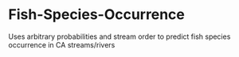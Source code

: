 # Fish-Species-Occurrence
Uses arbitrary probabilities and stream order to predict fish species occurrence in CA streams/rivers
